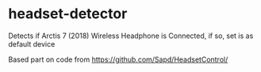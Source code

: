 # headset-detector
Detects if Arctis 7 (2018) Wireless Headphone is Connected, if so, set is as default device

Based part on code from https://github.com/Sapd/HeadsetControl/
